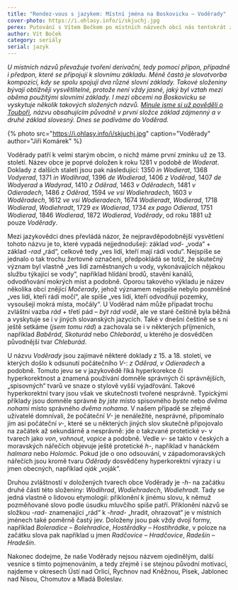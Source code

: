 ```yaml
---
title: "Rendez-vous s jazykem: Místní jména na Boskovicku – Voděrady"
cover-photo: https://i.ohlasy.info/i/skjuchj.jpg
perex: Putování s Vítem Bočkem po místních názvech obcí nás tentokrát zavede do vsi, kde mají rádi vodu. Kdybychom byli hyperkorektní jako v 15–18 století, vydali bychom se do Oděrad.
author: Vít Boček
category: seriály
serial: jazyk
---
```


*U místních názvů převažuje tvoření derivační, tedy pomocí přípon, případně i předpon, které se připojují k slovnímu základu. Méně častá je slovotvorba kompozicí, kdy se spolu spojují dva různé slovní základy. Takové složeniny bývají obtížněji vysvětlitelné, protože není vždy jasné, jaký byl vztah mezi oběma použitými slovními základy. I mezi obcemi na Boskovicku se vyskytuje několik takových složených názvů. [Minule jsme si už pověděli o Touboři](http://www.ohlasy.info/clanky/2017/02/toubor.html), názvu obsahujícím původně v první složce základ zájmenný a v druhé základ slovesný. Dnes se podíváme do Voděrad.*

{% photo src="https://i.ohlasy.info/i/skjuchj.jpg" caption="Voděrady" author="Jiří Komárek" %}

Voděrady patří k velmi starým obcím, o nichž máme první zmínku už ze 13. století. Název obce je poprvé doložen k roku 1281 v podobě *de Woderat*. Doklady z dalších staletí jsou pak následující: 1350 *in Wodierat*, 1368 *Vodyerad*, 1371 *in Wodihrad*, 1396 *de Wodierad*, 1406 *z Voděrad*, 1407 *de Wodyerad* a *Wadyrad*, 1410 *z Oděrad*, 1463 *v Oděradech*, 1481 *v Odieradech*, 1486 *z Oděrad*, 1594 *ve vsi Wodiehradech*, 1603 *v Woděradech*, 1612 *ve vsi Wodieradech*, 1674 *Wodieradt*, *Wodierad*, 1718 *Wodierad*, *Wodiehradt*, 1729 *ex Wodierad*, 1734 *ex pago Odierad*, 1751 *Wodierad*, 1846 *Wodierad*, 1872 *Wodierad*, *Voděrady*, od roku 1881 už pouze *Voděrady*.

Mezi jazykovědci dnes převládá názor, že nejpravděpodobnější vysvětlení tohoto názvu je to, které vypadá nejjednodušeji: základ *vod-* „voda“ + základ *-rad* „rád“, celkově tedy „ves lidí, kteří mají rádi vodu“. Nejspíše se jednalo o tak trochu žertovné označení, předpokládá se totiž, že skutečný význam byl vlastně „ves lidí zaměstnaných u vody, vykonávajících nějakou službu týkající se vody“, například hlídání brodů, stavění kanálů, odvodňování mokrých míst a podobně. Oporou takového výkladu je název několika obcí znějící *Močerady*, jehož významem nejspíše nebylo posměšné „ves lidí, kteří rádi močí“, ale spíše „ves lidí, kteří odvodňují pozemky, vysoušejí mokrá místa, močály“. U Voděrad nám může připadat trochu zvláštní vazba *rád* + třetí pád – *být rád vodě*, ale ve staré češtině byla běžná a vyskytuje se i v jiných slovanských jazycích. Také v dnešní češtině se s ní ještě setkáme (*jsem tomu rád*) a zachovala se i v některých příjmeních, například *Baběrád*, *Skoturád* nebo *Chleborád*, u kterého je dosvědčen původnější tvar *Chleburád*.

U názvu *Voděrady* jsou zajímavé některé doklady z 15. a 18. století, ve kterých došlo k odsunutí počátečního *V-*: *z Oděrad*, *v Odieradech* a podobně. Tomuto jevu se v jazykovědě říká hyperkorekce či hyperkorektnost a znamená používání domněle správných či správnějších, „spisovných“ tvarů ve snaze o stylově vyšší vyjadřování. Takové hyperkorektní tvary jsou však ve skutečnosti tvořené nesprávně. Typickými příklady jsou domněle správné *by jste* místo spisovného *byste* nebo *dvěma nohami* místo správného *dvěma nohama*. V našem případě se zřejmě uživatelé domnívali, že počáteční *V-* je nenáležité, nesprávné, připomínalo jim asi počáteční *v-*, které se u některých jiných slov skutečně připojovalo na začátek až sekundárně a nesprávně: jde o takzvané protetické *v-* v tvarech jako *von*, *vohnout*, *vopice* a podobně. Vedle *v-* se takto v českých a moravských nářečích objevuje ještě protetické *h-*, například v hanáckém *halmara* nebo *Holomóc*. Pokud jde o ono odsouvání, v západomoravských nářečích jsou kromě tvaru *Oděrady* dosvědčeny hyperkorektní výrazy i u jmen obecných, například *oják* „voják“.

Druhou zvláštností v doložených tvarech obce Voděrady je *-h-* na začátku druhé části této složeniny: *Wodihrad*, *Wodiehradech*, *Wodiehradt*. Tady se jedná vlastně o lidovou etymologii: přiklonění k jinému slovu, k němuž pozměňované slovo podle úsudku mluvčího spíše patří. Přiklonění názvů se složkou *-rad-* znamenající „rád“ k *-hrad-* „hradit, ohrazovat“ je v místních jménech také poměrně častý jev. Doloženy jsou pak vždy dvojí formy, například *Boleradice* – *Bolehradice*, *Hostěrádky* – *Hostihrádke*, v poloze na začátku slova pak například u jmen *Radčovice* – *Hradčovice*, *Radešín* – *Hradešín*.

Nakonec dodejme, že naše Voděrady nejsou názvem ojedinělým, další vesnice s tímto pojmenováním, a tedy zřejmě i se stejnou původní motivací, najdeme v okresech Ústí nad Orlicí, Rychnov nad Kněžnou, Písek, Jablonec nad Nisou, Chomutov a Mladá Boleslav.
